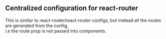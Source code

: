 ## Centralized configuration for react-router

This is similar to react-router/react-router-configs, but instead all the routes are generated from the config,  
i.e the route prop is not passed into components.
